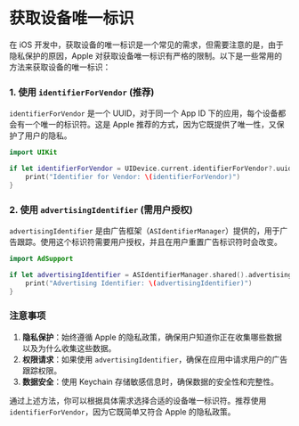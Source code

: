 # 获取设备唯一标识
在 iOS 开发中，获取设备的唯一标识是一个常见的需求，但需要注意的是，由于隐私保护的原因，Apple 对获取设备唯一标识有严格的限制。以下是一些常用的方法来获取设备的唯一标识：

### 1. 使用 `identifierForVendor` (推荐)

`identifierForVendor` 是一个 UUID，对于同一个 App ID 下的应用，每个设备都会有一个唯一的标识符。这是 Apple 推荐的方式，因为它既提供了唯一性，又保护了用户的隐私。

```swift
import UIKit

if let identifierForVendor = UIDevice.current.identifierForVendor?.uuidString {
    print("Identifier for Vendor: \(identifierForVendor)")
}
```

### 2. 使用 `advertisingIdentifier` (需用户授权)

`advertisingIdentifier` 是由广告框架（`ASIdentifierManager`）提供的，用于广告跟踪。使用这个标识符需要用户授权，并且在用户重置广告标识符时会改变。

```swift
import AdSupport

if let advertisingIdentifier = ASIdentifierManager.shared().advertisingIdentifier.uuidString {
    print("Advertising Identifier: \(advertisingIdentifier)")
}
```

### 注意事项

1. **隐私保护**：始终遵循 Apple 的隐私政策，确保用户知道你正在收集哪些数据以及为什么收集这些数据。
2. **权限请求**：如果使用 `advertisingIdentifier`，确保在应用中请求用户的广告跟踪权限。
3. **数据安全**：使用 Keychain 存储敏感信息时，确保数据的安全性和完整性。

通过上述方法，你可以根据具体需求选择合适的设备唯一标识符。推荐使用 `identifierForVendor`，因为它既简单又符合 Apple 的隐私政策。